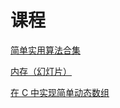 # 课程

[简单实用算法合集](./simple-algorithm)

[内存（幻灯片）](https://memory.ustil.org)

[在 C 中实现简单动态数组](./simple-array-list-in-c)
